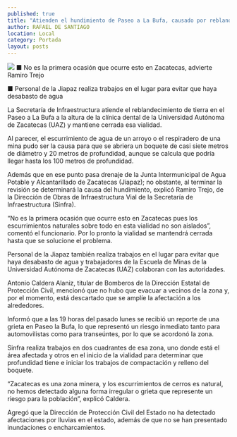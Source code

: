 ```yaml
---
published: true
title: "Atienden el hundimiento de Paseo a La Bufa, causado por reblandecimiento"
author: RAFAEL DE SANTIAGO
location: Local
category: Portada
layout: posts
---
```


![](http://i.imgur.com/MRMRCF9m.jpg)
■ No es la primera ocasión que ocurre esto en Zacatecas, advierte Ramiro Trejo

■ Personal de la Jiapaz realiza trabajos en el lugar para evitar que haya desabasto de agua

La Secretaría de Infraestructura atiende el reblandecimiento de tierra en el Paseo a La Bufa a la altura de la clínica dental de la Universidad Autónoma de Zacatecas (UAZ) y mantiene cerrada esa vialidad.

Al parecer, el escurrimiento de agua de un arroyo o el respiradero de una mina pudo ser la causa para que se abriera un boquete de casi siete metros de diámetro y 20 metros de profundidad, aunque se calcula que podría llegar hasta los 100 metros de profundidad.

Además que en ese punto pasa drenaje de la Junta Intermunicipal de Agua Potable y Alcantarillado de Zacatecas (Jiapaz); no obstante, al terminar la revisión se determinará la causa del hundimiento, explicó Ramiro Trejo, de la Dirección de Obras de Infraestructura Vial de la Secretaría de Infraestructura (Sinfra).

“No es la primera ocasión que ocurre esto en Zacatecas pues los escurrimientos naturales sobre todo en esta vialidad no son aislados”, comentó el funcionario. Por lo pronto la vialidad se mantendrá cerrada hasta que se solucione el problema.

Personal de la Jiapaz también realiza trabajos en el lugar para evitar que haya desabasto de agua y trabajadores de la Escuela de Minas de la Universidad Autónoma de Zacatecas (UAZ) colaboran con las autoridades. 

Antonio Caldera Alaniz, titular de Bomberos de la Dirección Estatal de Protección Civil, mencionó que no hubo que evacuar a vecinos de la zona y, por el momento, está descartado que se amplíe la afectación a los alrededores.

Informó que a las 19 horas del pasado lunes se recibió un reporte de una grieta en Paseo la Bufa, lo que representó un riesgo inmediato tanto para automovilistas como para transeúntes, por lo que se acordonó la zona. 

Sinfra realiza trabajos en dos cuadrantes de esa zona, uno donde está el área afectada y otros en el inicio de la vialidad para determinar que profundidad tiene e iniciar los trabajos de compactación y relleno del boquete.

“Zacatecas es una zona minera, y los escurrimientos de cerros es natural, no hemos detectado alguna forma irregular o grieta que represente un riesgo para la población”, explicó Caldera.

Agregó que la Dirección de Protección Civil del Estado no ha detectado afectaciones por lluvias en el estado, además de que no se han presentado inundaciones o encharcamientos.
